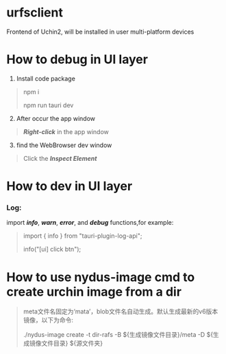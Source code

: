 # urfsclient

Frontend of Uchin2, will be installed in user multi-platform devices

# How to debug in UI layer

1. Install code package 

> npm i
>
> npm run tauri dev

2. After occur the app window

> ***Right-click*** in the app window

3. find the WebBrowser dev window

> Click the ***Inspect Element***

# How to dev in UI layer

### Log:
import ***info***, ***warn***, ***error***, and ***debug*** functions,for example: 
> import { info } from "tauri-plugin-log-api";
>
> info("[ui] click btn");

# How to use nydus-image cmd to create urchin image from a dir

> meta文件名固定为‘mata’，blob文件名自动生成。默认生成最新的v6版本镜像，以下为命令:
>
> ./nydus-image create -t dir-rafs -B ${生成镜像文件目录}/meta -D ${生成镜像文件目录} ${源文件夹}

